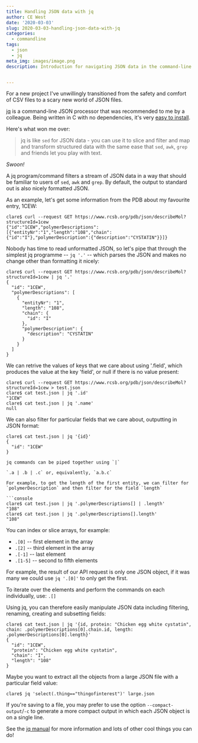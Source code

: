 ```yaml
---
title: Handling JSON data with jq
author: CE West
date: '2020-03-03'
slug: 2020-03-03-handling-json-data-with-jq
categories:
  - commandline
tags: 
  - json
  - jq
meta_img: images/image.png
description: Introduction for navigating JSON data in the command-line with jq


---
```


For a new project I've unwillingly transitioned from the safety and comfort of CSV files to a scary new world of JSON files.
<!--more-->

[jq](https://stedolan.github.io/jq/) is a command-line JSON processor that was recommended to me by a colleague. Being written in C with no dependencies, it's very [easy to install](https://stedolan.github.io/jq/download/). 

Here's what won me over:

> jq is like `sed` for JSON data - you can use it to slice and filter and map and transform structured data with the same ease that `sed`, `awk`, `grep` and friends let you play with text.

*Swoon!*

A jq program/command filters a stream of JSON data in a way that should be familiar to users of `sed`, `awk` and `grep`. By default, the output to standard out is also nicely formatted JSON. 

As an example, let's get some information from the PDB about my favourite entry, 1CEW:

```console 
clare$ curl --request GET https://www.rcsb.org/pdb/json/describeMol?structureId=1cew 
{"id":"1CEW","polymerDescriptions":[{"entityNr":"1","length":"108","chain":{"id":"I"},"polymerDescription":{"description":"CYSTATIN"}}]}
```

Nobody has time to read unformatted JSON, so let's pipe that through the simplest jq programme -- `jq '.'` --  which parses the JSON and makes no change other than formatting it nicely:

```console
clare$ curl --request GET https://www.rcsb.org/pdb/json/describeMol?structureId=1cew | jq '.'
{
  "id": "1CEW",
  "polymerDescriptions": [
    {
      "entityNr": "1",
      "length": "108",
      "chain": {
        "id": "I"
      },
      "polymerDescription": {
        "description": "CYSTATIN"
      }
    }
  ]
}
```

We can retrive the values of keys that we care about using '.field', which produces the value at the key 'field', or null if there is no value present:

```console
clare$ curl --request GET https://www.rcsb.org/pdb/json/describeMol?structureId=1cew > test.json
clare$ cat test.json | jq '.id'
"1CEW"
clare$ cat test.json | jq '.name'
null

```
We can also filter for particular fields that we care about, outputting in JSON format:

```console
clare$ cat test.json | jq '{id}'
{
  "id": "1CEW"
}

jq commands can be piped together using `|`

`.a | .b | .c` or, equivalently, `a.b.c`

For example, to get the length of the first entity, we can filter for `polymerDescription` and then filter for the field `length`

```console
clare$ cat test.json | jq '.polymerDescriptions[] | .length'
"108"
clare$ cat test.json | jq '.polymerDescriptions[].length'
"108"
```

You can index or slice arrays, for example:  
- `.[0]` -- first element in the array
- `.[2]` -- third element in the array
- `.[-1]` -- last element
- `.[1-5]` -- second to fifth elements

For example, the result of our API request is only one JSON object, if it was many we could use `jq '.[0]'` to only get the first.  

To iterate over the elements and perform the commands on each individually, use:
`.[]`  

Using jq, you can therefore easily manipulate JSON data including filtering, renaming, creating and subsetting fields:

```console
clare$ cat test.json | jq '{id, protein: "Chicken egg white cystatin", chain: .polymerDescriptions[0].chain.id, length: .polymerDescriptions[0].length}'
{
  "id": "1CEW",
  "protein": "Chicken egg white cystatin",
  "chain": "I",
  "length": "108"
}
```

Maybe you want to extract all the objects from a large JSON file with a particular field value:

```console
clare$ jq 'select(.thing=="thingofinterest")' large.json
```

If you're saving to a file, you may prefer to use the option `--compact-output`/`-c` to generate a more compact output in which each JSON object is on a single line. 

See the [jq manual](https://stedolan.github.io/jq/manual/) for more information and lots of other cool things you can do!


